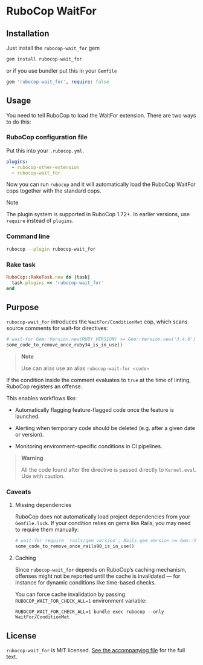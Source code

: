 # RuboCop WaitFor

## Installation

Just install the `rubocop-wait_for` gem

```bash
gem install rubocop-wait_for
```

or if you use bundler put this in your `Gemfile`

```ruby
gem 'rubocop-wait_for', require: false
```

## Usage

You need to tell RuboCop to load the WaitFor extension. There are two
ways to do this:

### RuboCop configuration file

Put this into your `.rubocop.yml`.

```yaml
plugins:
  - rubocop-other-extension
  - rubocop-wait_for
```

Now you can run `rubocop` and it will automatically load the RuboCop WaitFor
cops together with the standard cops.

> [!NOTE]
> The plugin system is supported in RuboCop 1.72+. In earlier versions, use `require` instead of `plugins`.

### Command line

```bash
rubocop --plugin rubocop-wait_for
```

### Rake task

```ruby
RuboCop::RakeTask.new do |task|
  task.plugins << 'rubocop-wait_for'
end
```

## Purpose

`rubocop-wait_for` introduces the `WaitFor/ConditionMet` cop, which scans source comments for wait-for directives:

```ruby
# wait-for Gem::Version.new(RUBY_VERSION) >= Gem::Version.new('3.4.0')
some_code_to_remove_once_ruby34_is_in_use()
```

> **Note**
>
> Use can alias use an alias `rubocop-wait-for <code>`

If the condition inside the comment evaluates to `true` at the time of linting, RuboCop registers an offense.

This enables workflows like:

- Automatically flagging feature-flagged code once the feature is launched.

- Alerting when temporary code should be deleted (e.g. after a given date or version).

- Monitoring environment-specific conditions in CI pipelines.

> **Warning**
>
> All the code found after the directive is passed directly to `Kernel.eval`. Use with caution.

### Caveats

1. Missing dependencies

   RuboCop does not automatically load project dependencies from your `Gemfile.lock`. If your condition relies on gems like Rails, you may need to require them manually:

   ```ruby
   # wait-for require 'rails/gem_version'; Rails.gem_version >= Gem::Version.new('9.0.0')
   some_code_to_remove_once_rails90_is_in_use()
   ```

2. Caching

   Since `rubocop-wait_for` depends on RuboCop’s caching mechanism, offenses might not be reported until the cache is invalidated — for instance for dynamic conditions like time-based checks.

   You can force cache invalidation by passing `RUBOCOP_WAIT_FOR_CHECK_ALL=1` environment variable:

   ```shell
   RUBOCOP_WAIT_FOR_CHECK_ALL=1 bundle exec rubocop --only WaitFor/ConditionMet
   ```

## License

`rubocop-wait_for` is MIT licensed. [See the accompanying file](LICENSE) for
the full text.
